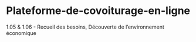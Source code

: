 # Plateforme-de-covoiturage-en-ligne
1.05 &amp; 1.06 - Recueil des besoins, Découverte de l’environnement économique
